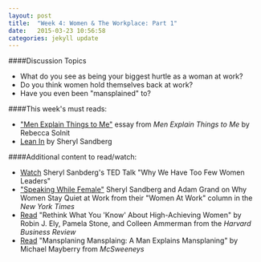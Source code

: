 ```yaml
---
layout: post
title:  "Week 4: Women & The Workplace: Part 1"
date:   2015-03-23 10:56:58
categories: jekyll update
---
```


####Discussion Topics
* What do you see as being your biggest hurtle as a woman at work?
* Do you think women hold themselves back at work?
* Have you even been "mansplained" to?

####This week's must reads:

* ["Men Explain Things to Me"](http://www.amazon.com/Men-Explain-Things-Rebecca-Solnit/dp/1608463869) essay from *Men Explain Things to Me* by Rebecca Solnit
* [Lean In](http://www.amazon.com/Lean-In-Women-Work-Will/dp/0385349947) by Sheryl Sandberg

####Additional content to read/watch: 

* [Watch](https://www.ted.com/talks/sheryl_sandberg_why_we_have_too_few_women_leaders) Sheryl Sanbderg's TED Talk "Why We Have Too Few Women Leaders"
* ["Speaking While Female"](http://www.nytimes.com/2015/01/11/opinion/sunday/speaking-while-female.html) Sheryl Sandberg and Adam Grand on Why Women Stay Quiet at Work from their "Women At Work" column in the *New York Times*
* [Read](https://hbr.org/2014/12/rethink-what-you-know-about-high-achieving-women) "Rethink What You 'Know' About High-Achieving Women" by Robin J. Ely, Pamela Stone, and Colleen Ammerman from the *Harvard Business Review*
* [Read](http://www.mcsweeneys.net/articles/mansplaining-mansplaining-a-man-explains-mansplaining) "Mansplaning Mansplaing: A Man Explains Mansplaning" by Michael Mayberry from *McSweeneys*